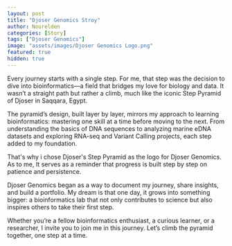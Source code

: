 ```yaml
---
layout: post
title: "Djoser Genomics Stroy"
author: Nourelden
categories: [Story]
tags: ["Djoser Genomics"]
image: "assets/images/Djoser Genomics Logo.png"
featured: true
hidden: true
---
```


Every journey starts with a single step. For me, that step was the decision to dive into bioinformatics—a field that bridges my love for biology and data. It wasn’t a straight path but rather a climb, much like the iconic Step Pyramid of Djoser in Saqqara, Egypt.

The pyramid’s design, built layer by layer, mirrors my approach to learning bioinformatics: mastering one skill at a time before moving to the next. From understanding the basics of DNA sequences to analyzing marine eDNA datasets and exploring RNA-seq and Variant Calling projects, each step added to my foundation.

That's why i chose Djoser's Step Pyramid as the logo for Djoser Genomics. As to me, It serves as a reminder that progress is built step by step on patience and persistence.

Djoser Genomics began as a way to document my journey, share insights, and build a portfolio. My dream is that one day, it grows into something bigger: a bioinformatics lab that not only contributes to science but also inspires others to take their first step.

Whether you’re a fellow bioinformatics enthusiast, a curious learner, or a researcher, I invite you to join me in this journey. Let’s climb the pyramid together, one step at a time.
